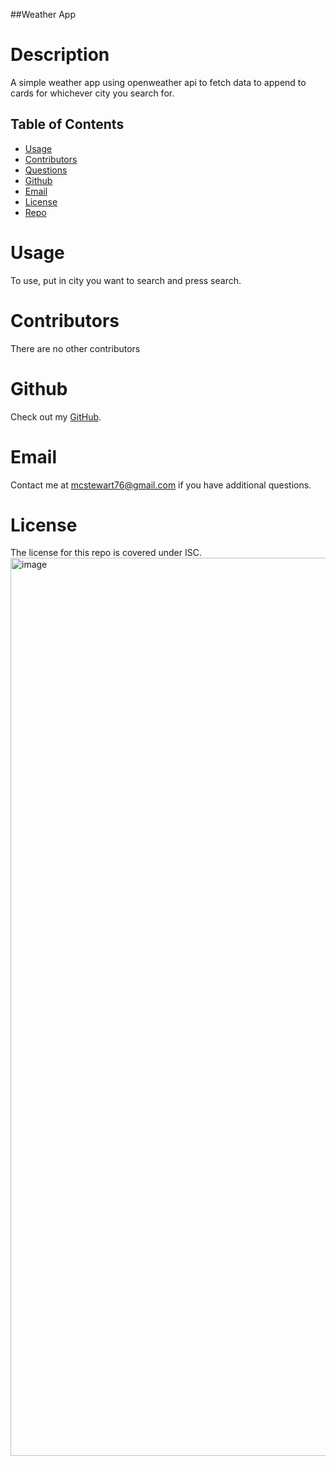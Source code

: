 ##Weather App
 
# Description
A simple weather app using openweather api to fetch data to append to cards for whichever city you search for. 

## Table of Contents
* [Usage](#usage)
* [Contributors](#contributors)
* [Questions](#questions)
* [Github](#github)
* [Email](#email)
* [License](#license)
* [Repo](#repo)


# Usage
To use, put in city you want to search and press search. 

# Contributors
There are no other contributors 

# Github
Check out my [GitHub](https://github.com/mcstewart76). 

# Email
Contact me at <a href="MAILTO:mcstewart76@gmail.com">mcstewart76@gmail.com</a> if you have additional questions. 

# License
The license for this repo is covered under ISC. 
<img width="1437" alt="image" src="https://user-images.githubusercontent.com/90533949/170295419-12424840-18ea-4c3c-a586-5065bcc5f702.png">
